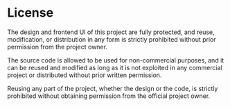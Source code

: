 # License  

The design and frontend UI of this project are fully protected, and reuse, modification, or distribution in any form is strictly prohibited without prior permission from the project owner.  

The source code is allowed to be used for non-commercial purposes, and it can be reused and modified as long as it is not exploited in any commercial project or distributed without prior written permission.  

Reusing any part of the project, whether the design or the code, is strictly prohibited without obtaining permission from the official project owner.